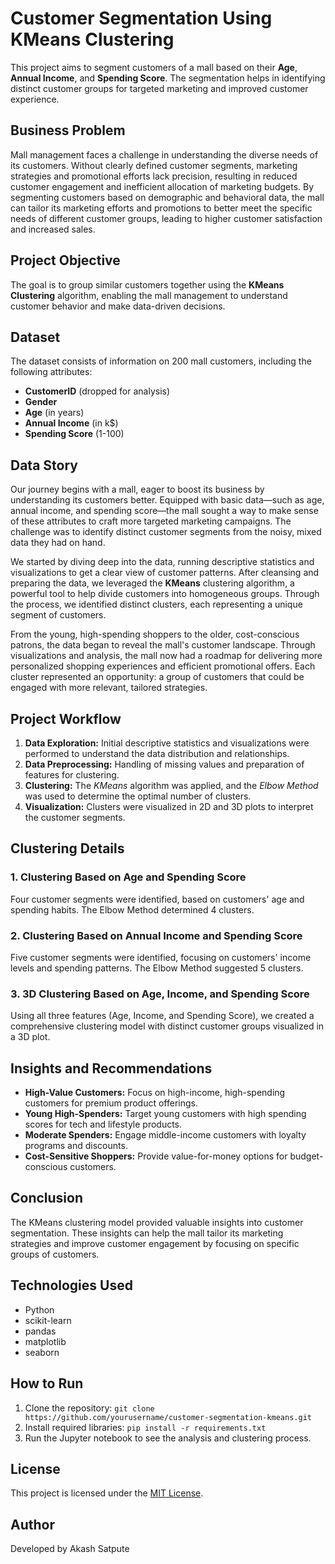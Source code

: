<!DOCTYPE html>
<html lang="en">
<head>
  <meta charset="UTF-8">
  <meta name="viewport" content="width=device-width, initial-scale=1.0">
  <meta name="description" content="Customer Segmentation Using KMeans Clustering">
</head>
<body>

  <h1>Customer Segmentation Using KMeans Clustering</h1>

  <p>This project aims to segment customers of a mall based on their <strong>Age</strong>, <strong>Annual Income</strong>, and <strong>Spending Score</strong>. The segmentation helps in identifying distinct customer groups for targeted marketing and improved customer experience.</p>

  <h2>Business Problem</h2>
  <p>Mall management faces a challenge in understanding the diverse needs of its customers. Without clearly defined customer segments, marketing strategies and promotional efforts lack precision, resulting in reduced customer engagement and inefficient allocation of marketing budgets. By segmenting customers based on demographic and behavioral data, the mall can tailor its marketing efforts and promotions to better meet the specific needs of different customer groups, leading to higher customer satisfaction and increased sales.</p>

  <h2>Project Objective</h2>
  <p>The goal is to group similar customers together using the <strong>KMeans Clustering</strong> algorithm, enabling the mall management to understand customer behavior and make data-driven decisions.</p>

  <h2>Dataset</h2>
  <p>The dataset consists of information on 200 mall customers, including the following attributes:</p>
  <ul>
    <li><strong>CustomerID</strong> (dropped for analysis)</li>
    <li><strong>Gender</strong></li>
    <li><strong>Age</strong> (in years)</li>
    <li><strong>Annual Income</strong> (in k$)</li>
    <li><strong>Spending Score</strong> (1-100)</li>
  </ul>

  <h2>Data Story</h2>
  <p>Our journey begins with a mall, eager to boost its business by understanding its customers better. Equipped with basic data—such as age, annual income, and spending score—the mall sought a way to make sense of these attributes to craft more targeted marketing campaigns. The challenge was to identify distinct customer segments from the noisy, mixed data they had on hand.</p>

  <p>We started by diving deep into the data, running descriptive statistics and visualizations to get a clear view of customer patterns. After cleansing and preparing the data, we leveraged the <strong>KMeans</strong> clustering algorithm, a powerful tool to help divide customers into homogeneous groups. Through the process, we identified distinct clusters, each representing a unique segment of customers.</p>

  <p>From the young, high-spending shoppers to the older, cost-conscious patrons, the data began to reveal the mall's customer landscape. Through visualizations and analysis, the mall now had a roadmap for delivering more personalized shopping experiences and efficient promotional offers. Each cluster represented an opportunity: a group of customers that could be engaged with more relevant, tailored strategies.</p>

  <h2>Project Workflow</h2>
  <ol>
    <li><strong>Data Exploration:</strong> Initial descriptive statistics and visualizations were performed to understand the data distribution and relationships.</li>
    <li><strong>Data Preprocessing:</strong> Handling of missing values and preparation of features for clustering.</li>
    <li><strong>Clustering:</strong> The <em>KMeans</em> algorithm was applied, and the <em>Elbow Method</em> was used to determine the optimal number of clusters.</li>
    <li><strong>Visualization:</strong> Clusters were visualized in 2D and 3D plots to interpret the customer segments.</li>
  </ol>

  <h2>Clustering Details</h2>

  <h3>1. Clustering Based on Age and Spending Score</h3>
  <p>Four customer segments were identified, based on customers' age and spending habits. The Elbow Method determined 4 clusters.</p>

  <h3>2. Clustering Based on Annual Income and Spending Score</h3>
  <p>Five customer segments were identified, focusing on customers' income levels and spending patterns. The Elbow Method suggested 5 clusters.</p>

  <h3>3. 3D Clustering Based on Age, Income, and Spending Score</h3>
  <p>Using all three features (Age, Income, and Spending Score), we created a comprehensive clustering model with distinct customer groups visualized in a 3D plot.</p>

  <h2>Insights and Recommendations</h2>
  <ul>
    <li><strong>High-Value Customers:</strong> Focus on high-income, high-spending customers for premium product offerings.</li>
    <li><strong>Young High-Spenders:</strong> Target young customers with high spending scores for tech and lifestyle products.</li>
    <li><strong>Moderate Spenders:</strong> Engage middle-income customers with loyalty programs and discounts.</li>
    <li><strong>Cost-Sensitive Shoppers:</strong> Provide value-for-money options for budget-conscious customers.</li>
  </ul>

  <h2>Conclusion</h2>
  <p>The KMeans clustering model provided valuable insights into customer segmentation. These insights can help the mall tailor its marketing strategies and improve customer engagement by focusing on specific groups of customers.</p>

  <h2>Technologies Used</h2>
  <ul>
    <li>Python</li>
    <li>scikit-learn</li>
    <li>pandas</li>
    <li>matplotlib</li>
    <li>seaborn</li>
  </ul>

  <h2>How to Run</h2>
  <ol>
    <li>Clone the repository: <code>git clone https://github.com/yourusername/customer-segmentation-kmeans.git</code></li>
    <li>Install required libraries: <code>pip install -r requirements.txt</code></li>
    <li>Run the Jupyter notebook to see the analysis and clustering process.</li>
  </ol>

  <h2>License</h2>
  <p>This project is licensed under the <a href="LICENSE">MIT License</a>.</p>

  <h2>Author</h2>
  <p>Developed by Akash Satpute</p>

</body>
</html>
